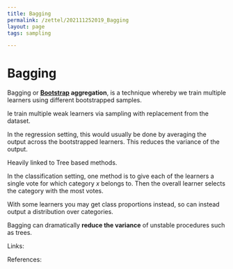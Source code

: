 ```yaml
---
title: Bagging
permalink: /zettel/202111252019_Bagging
layout: page
tags: sampling

---
```

# Bagging

Bagging or **[Bootstrap](202101161648_theBootstrap) aggregation**, is a technique whereby we train multiple learners using different bootstrapped samples.

Ie train multiple weak learners via sampling with replacement from the dataset.

In the regression setting, this would usually be done by averaging the output across the bootstrapped learners. This reduces the variance of the output. 

Heavily linked to Tree based methods.

In the classification setting, one method is to give each of the learners a single vote for which category $x$ belongs to. Then the overall learner selects the category with the most votes.

With some learners you may get class proportions instead, so can instead output a distribution over categories.

Bagging can dramatically **reduce the variance** of unstable procedures such as trees. 

Links: 

References: 

